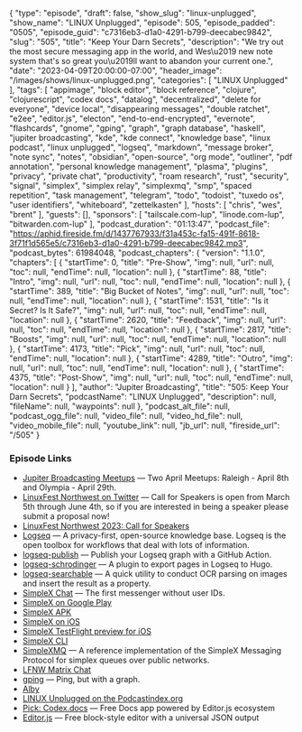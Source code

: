 {
  "type": "episode",
  "draft": false,
  "show_slug": "linux-unplugged",
  "show_name": "LINUX Unplugged",
  "episode": 505,
  "episode_padded": "0505",
  "episode_guid": "c7316eb3-d1a0-4291-b799-deecabec9842",
  "slug": "505",
  "title": "Keep Your Darn Secrets",
  "description": "We try out the most secure messaging app in the world, and Wes\u2019 new note system that's so great you\u2019ll want to abandon your current one.",
  "date": "2023-04-09T20:00:00-07:00",
  "header_image": "/images/shows/linux-unplugged.png",
  "categories": [
    "LINUX Unplugged"
  ],
  "tags": [
    "appimage",
    "block editor",
    "block reference",
    "clojure",
    "clojurescript",
    "codex docs",
    "datalog",
    "decentralized",
    "delete for everyone",
    "device local",
    "disappearing messages",
    "double ratchet",
    "e2ee",
    "editor.js",
    "electon",
    "end-to-end-encrypted",
    "evernote",
    "flashcards",
    "gnome",
    "gping",
    "graph",
    "graph database",
    "haskell",
    "jupiter broadcasting",
    "kde",
    "kde connect",
    "knowledge base",
    "linux podcast",
    "linux unplugged",
    "logseq",
    "markdown",
    "message broker",
    "note sync",
    "notes",
    "obsidian",
    "open-source",
    "org mode",
    "outliner",
    "pdf annotation",
    "personal knowledge management",
    "plasma",
    "plugins",
    "privacy",
    "private chat",
    "productivity",
    "roam research",
    "rust",
    "security",
    "signal",
    "simplex",
    "simplex relay",
    "simplexmq",
    "smp",
    "spaced repetition",
    "task management",
    "telegram",
    "todo",
    "todoist",
    "tuxedo os",
    "user identifiers",
    "whiteboard",
    "zettelkasten"
  ],
  "hosts": [
    "chris",
    "wes",
    "brent"
  ],
  "guests": [],
  "sponsors": [
    "tailscale.com-lup",
    "linode.com-lup",
    "bitwarden.com-lup"
  ],
  "podcast_duration": "01:13:47",
  "podcast_file": "https://aphid.fireside.fm/d/1437767933/f31a453c-fa15-491f-8618-3f71f1d565e5/c7316eb3-d1a0-4291-b799-deecabec9842.mp3",
  "podcast_bytes": 61984048,
  "podcast_chapters": {
    "version": "1.1.0",
    "chapters": [
      {
        "startTime": 0,
        "title": "Pre-Show",
        "img": null,
        "url": null,
        "toc": null,
        "endTime": null,
        "location": null
      },
      {
        "startTime": 88,
        "title": "Intro",
        "img": null,
        "url": null,
        "toc": null,
        "endTime": null,
        "location": null
      },
      {
        "startTime": 389,
        "title": "Big Bucket of Notes",
        "img": null,
        "url": null,
        "toc": null,
        "endTime": null,
        "location": null
      },
      {
        "startTime": 1531,
        "title": "Is it Secret? Is It Safe?",
        "img": null,
        "url": null,
        "toc": null,
        "endTime": null,
        "location": null
      },
      {
        "startTime": 2620,
        "title": "Feedback",
        "img": null,
        "url": null,
        "toc": null,
        "endTime": null,
        "location": null
      },
      {
        "startTime": 2817,
        "title": "Boosts",
        "img": null,
        "url": null,
        "toc": null,
        "endTime": null,
        "location": null
      },
      {
        "startTime": 4173,
        "title": "Pick",
        "img": null,
        "url": null,
        "toc": null,
        "endTime": null,
        "location": null
      },
      {
        "startTime": 4289,
        "title": "Outro",
        "img": null,
        "url": null,
        "toc": null,
        "endTime": null,
        "location": null
      },
      {
        "startTime": 4375,
        "title": "Post-Show",
        "img": null,
        "url": null,
        "toc": null,
        "endTime": null,
        "location": null
      }
    ],
    "author": "Jupiter Broadcasting",
    "title": "505: Keep Your Darn Secrets",
    "podcastName": "LINUX Unplugged",
    "description": null,
    "fileName": null,
    "waypoints": null
  },
  "podcast_alt_file": null,
  "podcast_ogg_file": null,
  "video_file": null,
  "video_hd_file": null,
  "video_mobile_file": null,
  "youtube_link": null,
  "jb_url": null,
  "fireside_url": "/505"
}


### Episode Links

  * [Jupiter Broadcasting Meetups](https://www.meetup.com/jupiterbroadcasting/ "Jupiter Broadcasting Meetups") — Two April Meetups: Raleigh - April 8th and Olympia - April 29th.
  * [LinuxFest Northwest on Twitter](https://twitter.com/lfnw/status/1643674951419830272 "LinuxFest Northwest on Twitter") — Call for Speakers is open from March 5th through June 4th, so if you are interested in being a speaker please submit a proposal now!
  * [LinuxFest Northwest 2023: Call for Speakers](https://sessionize.com/lfnw2023/ "LinuxFest Northwest 2023: Call for Speakers")
  * [Logseq](https://logseq.com/ "Logseq") — A privacy-first, open-source knowledge base. Logseq is the open toolbox for workflows that deal with lots of information.
  * [logseq-publish](https://github.com/pengx17/logseq-publish "logseq-publish") — Publish your Logseq graph with a GitHub Action.
  * [logseq-schrodinger](https://github.com/sawhney17/logseq-schrodinger "logseq-schrodinger") — A plugin to export pages in Logseq to Hugo.
  * [logseq-searchable](https://github.com/sawhney17/logseq-searchable "logseq-searchable") — A quick utility to conduct OCR parsing on images and insert the result as a property.
  * [SimpleX Chat](https://simplex.chat/ "SimpleX Chat") — The first messenger without user IDs.
  * [SimpleX on Google Play](https://play.google.com/store/apps/details?id=chat.simplex.app "SimpleX on Google Play")
  * [SimpleX APK](https://github.com/simplex-chat/simplex-chat/releases/latest/download/simplex.apk "SimpleX APK")
  * [SimpleX on iOS](https://apps.apple.com/us/app/simplex-chat/id1605771084 "SimpleX on iOS")
  * [SimpleX TestFlight preview for iOS](https://testflight.apple.com/join/DWuT2LQu "SimpleX TestFlight preview for iOS")
  * [SimpleX CLI](https://github.com/simplex-chat/simplex-chat#zap-quick-installation-of-a-terminal-app "SimpleX CLI")
  * [SimpleXMQ](https://github.com/simplex-chat/simplexmq "SimpleXMQ") — A reference implementation of the SimpleX Messaging Protocol for simplex queues over public networks.
  * [LFNW Matrix Chat](http://bit.ly/lfnwchat "LFNW Matrix Chat")
  * [gping](https://github.com/orf/gping "gping") — Ping, but with a graph.
  * [Alby](https://getalby.com/ "Alby")
  * [LINUX Unplugged on the Podcastindex.org](https://podcastindex.org/podcast/575694 "LINUX Unplugged on the Podcastindex.org")
  * [Pick: Codex.docs](https://github.com/codex-team/codex.docs "Pick: Codex.docs") — Free Docs app powered by Editor.js ecosystem
  * [Editor.js](https://editorjs.io/ "Editor.js") — Free block-style editor with a universal JSON output


